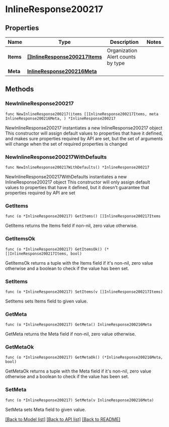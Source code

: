 # InlineResponse200217

## Properties

Name | Type | Description | Notes
------------ | ------------- | ------------- | -------------
**Items** | [**[]InlineResponse200217Items**](InlineResponse200217Items.md) | Organization Alert counts by type | 
**Meta** | [**InlineResponse200216Meta**](InlineResponse200216Meta.md) |  | 

## Methods

### NewInlineResponse200217

`func NewInlineResponse200217(items []InlineResponse200217Items, meta InlineResponse200216Meta, ) *InlineResponse200217`

NewInlineResponse200217 instantiates a new InlineResponse200217 object
This constructor will assign default values to properties that have it defined,
and makes sure properties required by API are set, but the set of arguments
will change when the set of required properties is changed

### NewInlineResponse200217WithDefaults

`func NewInlineResponse200217WithDefaults() *InlineResponse200217`

NewInlineResponse200217WithDefaults instantiates a new InlineResponse200217 object
This constructor will only assign default values to properties that have it defined,
but it doesn't guarantee that properties required by API are set

### GetItems

`func (o *InlineResponse200217) GetItems() []InlineResponse200217Items`

GetItems returns the Items field if non-nil, zero value otherwise.

### GetItemsOk

`func (o *InlineResponse200217) GetItemsOk() (*[]InlineResponse200217Items, bool)`

GetItemsOk returns a tuple with the Items field if it's non-nil, zero value otherwise
and a boolean to check if the value has been set.

### SetItems

`func (o *InlineResponse200217) SetItems(v []InlineResponse200217Items)`

SetItems sets Items field to given value.


### GetMeta

`func (o *InlineResponse200217) GetMeta() InlineResponse200216Meta`

GetMeta returns the Meta field if non-nil, zero value otherwise.

### GetMetaOk

`func (o *InlineResponse200217) GetMetaOk() (*InlineResponse200216Meta, bool)`

GetMetaOk returns a tuple with the Meta field if it's non-nil, zero value otherwise
and a boolean to check if the value has been set.

### SetMeta

`func (o *InlineResponse200217) SetMeta(v InlineResponse200216Meta)`

SetMeta sets Meta field to given value.



[[Back to Model list]](../README.md#documentation-for-models) [[Back to API list]](../README.md#documentation-for-api-endpoints) [[Back to README]](../README.md)


